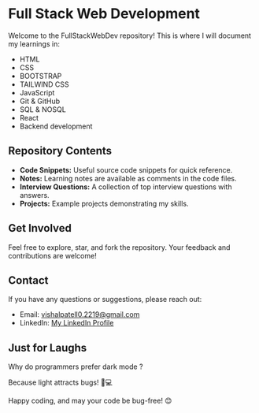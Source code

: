 # Full Stack Web Development

Welcome to the FullStackWebDev repository! This is where I will document my learnings in:

- HTML
- CSS
- BOOTSTRAP
- TAILWIND CSS
- JavaScript
- Git & GitHub
- SQL & NOSQL
- React
- Backend development

## Repository Contents

- **Code Snippets:** Useful source code snippets for quick reference.
- **Notes:** Learning notes are available as comments in the code files.
- **Interview Questions:** A collection of top interview questions with answers.
- **Projects:** Example projects demonstrating my skills.

## Get Involved

Feel free to explore, star, and fork the repository. Your feedback and contributions are welcome!

## Contact

If you have any questions or suggestions, please reach out:

- Email: [vishalpatell0.2219@gmail.com](mailto:vishalpatell0.2219@gmail.com)
- LinkedIn: [My LinkedIn Profile](https://www.linkedin.com/in/vishal-patel22/)

## Just for Laughs

Why do programmers prefer dark mode ?

Because light attracts bugs! 🐛💻

Happy coding, and may your code be bug-free! 😊
